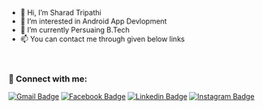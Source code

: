 - 👋 Hi, I’m Sharad Tripathi
- 👀 I’m interested in Android App Devlopment
- 🌱 I’m currently Persuaing B.Tech 
- 📫 You can contact me through given below links

<br/>


### 🔗 Connect with me:
<!-- style=flat-square& -->
[![Gmail Badge](https://img.shields.io/badge/Sharad-D14836?style=for-the-badge&logo=gmail&logoColor=white)](mailto:tripathisharad@gmail.com)
[![Facebook Badge](https://img.shields.io/badge/Facebook-%231877F2.svg?style=for-the-badge&logo=Facebook&logoColor=white)](https://www.facebook.com/sharad.tiwari.35513)
[![Linkedin Badge](https://img.shields.io/badge/linkedin-%230077B5.svg?style=for-the-badge&logo=linkedin&logoColor=white)](https://www.linkedin.com/in/sharad-tripathi-bb1b991ba)
[![Instagram Badge](https://img.shields.io/badge/Instagram-%23E4405F.svg?style=for-the-badge&logo=Instagram&logoColor=white)](https://www.instagram.com/_tripathi_sharad/)





<!---
tripathisharad/tripathisharad is a ✨ special ✨ repository because its `README.md` (this file) appears on your GitHub profile.
You can click the Preview link to take a look at your changes.
--->
